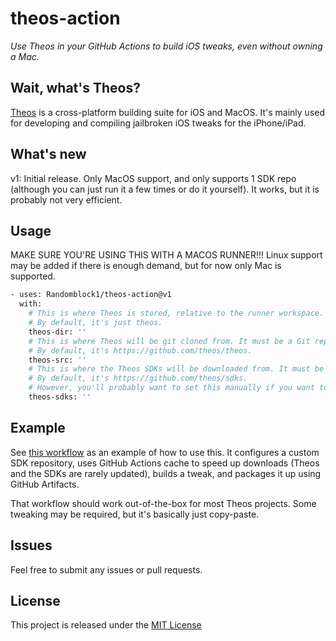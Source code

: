# theos-action

_Use Theos in your GitHub Actions to build iOS tweaks, even without owning a Mac._

## Wait, what's Theos?

[Theos](https://github.com/theos/theos) is a cross-platform building suite for iOS and MacOS. It's mainly used for developing and compiling jailbroken iOS tweaks for the iPhone/iPad.

## What's new

v1: Initial release. Only MacOS support, and only supports 1 SDK repo (although you can just run it a few times or do it yourself). It works, but it is probably not very efficient.

## Usage

MAKE SURE YOU'RE USING THIS WITH A MACOS RUNNER!!! Linux support may be added if there is enough demand, but for now only Mac is supported.

```bash
- uses: Randomblock1/theos-action@v1
  with:
    # This is where Theos is stored, relative to the runner workspace.
    # By default, it's just theos.
    theos-dir: ''
    # This is where Theos will be git cloned from. It must be a Git repository.
    # By default, it's https://github.com/theos/theos.
    theos-src: ''
    # This is where the Theos SDKs will be downloaded from. It must be a GitHub URL.
    # By default, it's https://github.com/theos/sdks.
    # However, you'll probably want to set this manually if you want to compile using newer frameworks, like iOS 13 or 14.
    theos-sdks: ''
```

## Example

See [this workflow](https://github.com/Randomblock1/FleetsBGone/blob/master/.github/workflows/build.yml) as an example of how to use this. It configures a custom SDK repository, uses GitHub Actions cache to speed up downloads (Theos and the SDKs are rarely updated), builds a tweak, and packages it up using GitHub Artifacts.

That workflow should work out-of-the-box for most Theos projects. Some tweaking may be required, but it's basically just copy-paste.

## Issues

Feel free to submit any issues or pull requests.

## License

This project is released under the [MIT License](LICENSE)
